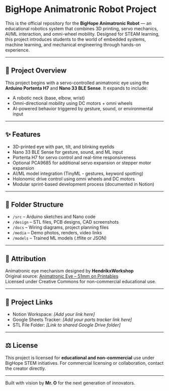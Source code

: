 # BigHope Animatronic Robot Project

This is the official repository for the **BigHope Animatronic Robot** — an educational robotics system that combines 3D printing, servo mechanics, AI/ML interaction, and omni-wheel mobility. Designed for STEAM learning, this project introduces students to the world of embedded systems, machine learning, and mechanical engineering through hands-on experience.

---

## 🔧 Project Overview

This project begins with a servo-controlled animatronic eye using the **Arduino Portenta H7** and **Nano 33 BLE Sense**. It expands to include:
- A robotic neck (base, elbow, wrist)
- Omni-directional mobility using DC motors + omni wheels
- AI-powered behavior triggered by gesture, sound, or environmental input

---

## ✨ Features

- 3D-printed eye with pan, tilt, and blinking eyelids
- Nano 33 BLE Sense for gesture, sound, and ML input
- Portenta H7 for servo control and real-time responsiveness
- Optional PCA9685 for additional servo expansion or stepper motor expansion
- AI/ML model integration (TinyML - gestures, keyword spotting)
- Holonomic drive control using omni wheels and DC motors
- Modular sprint-based development process (documented in Notion)

---

## 📁 Folder Structure

- `/src` – Arduino sketches and Nano code  
- `/design` – STL files, PCB designs, CAD screenshots  
- `/docs` – Wiring diagrams, project planning files  
- `/media` – Demo photos, renders, video links  
- `/models` – Trained ML models (.tflite or JSON)    
---

## 📎 Attribution

Animatronic eye mechanism designed by **HendrikxWorkshop**  
Original source: [Animatronic Eye – 51mm on Printables](https://www.printables.com/model/276905-animatronic-eye)  
Licensed under Creative Commons for non-commercial educational use.

---

## 🔗 Project Links

- Notion Workspace: _[Add your link here]_
- Google Sheets Tracker: _[Add your parts tracker link here]_
- STL File Folder: _[Link to shared Google Drive folder]_

---

## ⚖️ License

This project is licensed for **educational and non-commercial** use under BigHope STEM initiatives. For commercial licensing or collaboration, contact the creator directly.

---

Built with vision by **Mr. O** for the next generation of innovators.
